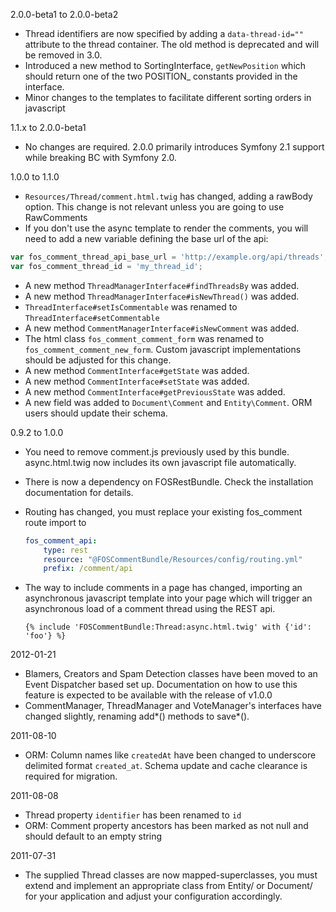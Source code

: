 2.0.0-beta1 to 2.0.0-beta2

 * Thread identifiers are now specified by adding a `data-thread-id=""` attribute to the thread container. The old method is deprecated and will be removed in 3.0.
 * Introduced a new method to SortingInterface, `getNewPosition` which should return one of the two POSITION_ constants provided in the interface.
 * Minor changes to the templates to facilitate different sorting orders in javascript

1.1.x to 2.0.0-beta1

 * No changes are required. 2.0.0 primarily introduces Symfony 2.1 support while breaking BC with Symfony 2.0.

1.0.0 to 1.1.0

 * `Resources/Thread/comment.html.twig` has changed, adding a rawBody option. This change is not relevant unless you are going to use RawComments
 * If you don't use the async template to render the comments, you will need to add a new variable defining the base url of the api:

 ``` javascript
 var fos_comment_thread_api_base_url = 'http://example.org/api/threads';
 var fos_comment_thread_id = 'my_thread_id';
 ```
 * A new method `ThreadManagerInterface#findThreadsBy` was added.
 * A new method `ThreadManagerInterface#isNewThread()` was added.
 * `ThreadInterface#setIsCommentable` was renamed to `ThreadInterface#setCommentable`
 * A new method `CommentManagerInterface#isNewComment` was added.
 * The html class `fos_comment_comment_form` was renamed to `fos_comment_comment_new_form`. Custom javascript implementations should be adjusted for this change.
 * A new method `CommentInterface#getState` was added.
 * A new method `CommentInterface#setState` was added.
 * A new method `CommentInterface#getPreviousState` was added.
 * A new field was added to `Document\Comment` and `Entity\Comment`. ORM users should update their schema.


0.9.2 to 1.0.0

 * You need to remove comment.js previously used by this bundle. async.html.twig now includes its
   own javascript file automatically.
 * There is now a dependency on FOSRestBundle. Check the installation documentation for details.
 * Routing has changed, you must replace your existing fos_comment route import to

   ``` yaml
   fos_comment_api:
       type: rest
       resource: "@FOSCommentBundle/Resources/config/routing.yml"
       prefix: /comment/api
   ```

 * The way to include comments in a page has changed, importing an asynchronous javascript template into
   your page which will trigger an asynchronous load of a comment thread using the REST api.

   ``` jinja
   {% include 'FOSCommentBundle:Thread:async.html.twig' with {'id': 'foo'} %}
   ```

2012-01-21

 * Blamers, Creators and Spam Detection classes have been moved to an Event Dispatcher based set up.
   Documentation on how to use this feature is expected to be available with the release of v1.0.0
 * CommentManager, ThreadManager and VoteManager's interfaces have changed slightly, renaming add*()
   methods to save*().

2011-08-10

 * ORM: Column names like ``createdAt`` have been changed to underscore delimited format ``created_at``.
   Schema update and cache clearance is required for migration.

2011-08-08

 * Thread property ``identifier`` has been renamed to ``id``
 * ORM: Comment property ancestors has been marked as not null and should default to an empty string

2011-07-31

 * The supplied Thread classes are now mapped-superclasses, you must extend and implement an appropriate
   class from Entity/ or Document/ for your application and adjust your configuration accordingly.
